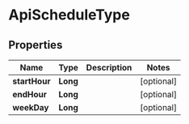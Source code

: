 

# ApiScheduleType


## Properties

Name | Type | Description | Notes
------------ | ------------- | ------------- | -------------
**startHour** | **Long** |  |  [optional]
**endHour** | **Long** |  |  [optional]
**weekDay** | **Long** |  |  [optional]




